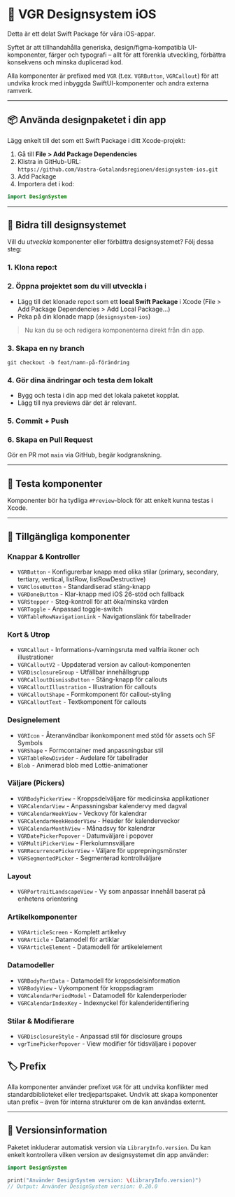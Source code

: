 # 💠 VGR Designsystem iOS

Detta är ett delat Swift Package för våra iOS-appar.

Syftet är att tillhandahålla generiska, design/figma-kompatibla UI-komponenter, färger och typografi – allt för att förenkla utveckling, förbättra konsekvens och minska duplicerad kod.

Alla komponenter är prefixed med `VGR` (t.ex. `VGRButton`, `VGRCallout`) för att undvika krock med inbyggda SwiftUI-komponenter och andra externa ramverk.

---

## 📦 Använda designpaketet i din app

Lägg enkelt till det som ett Swift Package i ditt Xcode-projekt:

1. Gå till **File > Add Package Dependencies**
2. Klistra in GitHub-URL:  
   `https://github.com/Vastra-Gotalandsregionen/designsystem-ios.git`
3. Add Package 
4. Importera det i kod:

```swift
import DesignSystem
```

---

## 🚀 Bidra till designsystemet

Vill du _utveckla_ komponenter eller förbättra designsystemet? Följ dessa steg:

### 1. Klona repo:t

### 2. Öppna projektet som du vill utveckla i

- Lägg till det klonade repo:t som ett **local Swift Package** i Xcode (File > Add Package Dependencies > Add Local Package...)
- Peka på din klonade mapp (`designsystem-ios`)

> Nu kan du se och redigera komponenterna direkt från din app.

### 3. Skapa en ny branch

```
git checkout -b feat/namn-på-förändring
```

### 4. Gör dina ändringar och testa dem lokalt

- Bygg och testa i din app med det lokala paketet kopplat.
- Lägg till nya previews där det är relevant.

### 5. Commit + Push

### 6. Skapa en Pull Request

Gör en PR mot `main` via GitHub, begär kodgranskning.

---

## 🧪 Testa komponenter

Komponenter bör ha tydliga `#Preview`-block för att enkelt kunna testas i Xcode.

---

## 🧩 Tillgängliga komponenter

### Knappar & Kontroller
- `VGRButton` - Konfigurerbar knapp med olika stilar (primary, secondary, tertiary, vertical, listRow, listRowDestructive)
- `VGRCloseButton` - Standardiserad stäng-knapp
- `VGRDoneButton` - Klar-knapp med iOS 26-stöd och fallback
- `VGRStepper` - Steg-kontroll för att öka/minska värden
- `VGRToggle` - Anpassad toggle-switch
- `VGRTableRowNavigationLink` - Navigationslänk för tabellrader

### Kort & Utrop
- `VGRCallout` - Informations-/varningsruta med valfria ikoner och illustrationer
- `VGRCalloutV2` - Uppdaterad version av callout-komponenten
- `VGRDisclosureGroup` - Utfällbar innehållsgrupp
- `VGRCalloutDismissButton` - Stäng-knapp för callouts
- `VGRCalloutIllustration` - Illustration för callouts
- `VGRCalloutShape` - Formkomponent för callout-styling
- `VGRCalloutText` - Textkomponent för callouts

### Designelement
- `VGRIcon` - Återanvändbar ikonkomponent med stöd för assets och SF Symbols
- `VGRShape` - Formcontainer med anpassningsbar stil
- `VGRTableRowDivider` - Avdelare för tabellrader
- `Blob` - Animerad blob med Lottie-animationer

### Väljare (Pickers)
- `VGRBodyPickerView` - Kroppsdelväljare för medicinska applikationer
- `VGRCalendarView` - Anpassningsbar kalendervy med dagval
- `VGRCalendarWeekView` - Veckovy för kalendrar
- `VGRCalendarWeekHeaderView` - Header för kalenderveckor
- `VGRCalendarMonthView` - Månadsvy för kalendrar
- `VGRDatePickerPopover` - Datumväljare i popover
- `VGRMultiPickerView` - Flerkolumnsväljare
- `VGRRecurrencePickerView` - Väljare för upprepningsmönster
- `VGRSegmentedPicker` - Segmenterad kontrollväljare

### Layout
- `VGRPortraitLandscapeView` - Vy som anpassar innehåll baserat på enhetens orientering

### Artikelkomponenter
- `VGRArticleScreen` - Komplett artikelvy
- `VGRArticle` - Datamodell för artiklar
- `VGRArticleElement` - Datamodell för artikelelement

### Datamodeller
- `VGRBodyPartData` - Datamodell för kroppsdelsinformation
- `VGRBodyView` - Vykomponent för kroppsdiagram
- `VGRCalendarPeriodModel` - Datamodell för kalenderperioder
- `VGRCalendarIndexKey` - Indexnyckel för kalenderidentifiering

### Stilar & Modifierare
- `VGRDisclosureStyle` - Anpassad stil för disclosure groups
- `vgrTimePickerPopover` - View modifier för tidsväljare i popover

## 🏷 Prefix

Alla komponenter använder prefixet `VGR` för att undvika konflikter med standardbiblioteket eller tredjepartspaket. Undvik att skapa komponenter utan prefix – även för interna strukturer om de kan användas externt.

---

## 📌 Versionsinformation

Paketet inkluderar automatisk version via `LibraryInfo.version`. Du kan enkelt kontrollera vilken version av designsystemet din app använder:

```swift
import DesignSystem

print("Använder DesignSystem version: \(LibraryInfo.version)")
// Output: Använder DesignSystem version: 0.20.0
```
